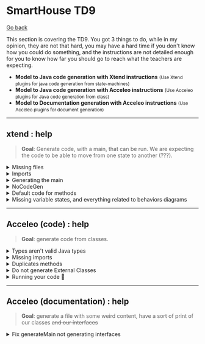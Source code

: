# SmartHouse TD9

[Go back](../index.md)

This section is covering the TD9. You got 3 things to do, while in my opinion, they are not that hard, you may have a hard time if you don't know how you could do something, and the instructions are not detailed enough for you to know how far you should go to reach what the teachers are expecting.

* **Model to Java code generation with Xtend instructions** <small>(Use Xtend plugins for java code generation from state-machines)</small>
* **Model to Java code generation with Acceleo instructions** <small>(Use Acceleo plugins for Java code generation from class)</small>
* **Model to Documentation generation with Acceleo instructions** <small>(Use Acceleo plugins for document generation)</small>

<hr class="sl">

## xtend : help

> **Goal**: Generate code, with a main, that can be run. We are expecting the code to be able to move from one state to another (???).

<details class="details-e">
<summary>Missing files</summary>

The problem is coming, as you could expect, from the model. Some issues that we found were

> **Possible issue**: **Missing names** (xxx.name.empty is raising a NPE)<br>
> **Is this your problem?**: in the first editor, you got a console with errors that happened in the second editor. Check the log inside with CTRL-F.

You may have removed names on states of your Behavior diagram to make it cleaner. That's not good because it's raising exceptions. **Check that every state, if, entry, exit** got a name.

> **Possible issue**: your model is broken 😭<br>

Open every diagram, and check that there aren't classes that disappeared. Explore every entry in the model explorer, and check that there are no duplicate entries (not two times the same class, etc.) People I know having this didn't manage to solve it 😭.
</details>

<details class="details-e">
<summary>Imports</summary>
<br>

<details class="details-e">
<summary><b>java.util.HashSet</b>/<b>java.util.Arrays</b> no added</summary>

You need to declare dependencies. This is a bit complex, but fortunately, I'm giving you the steps

* Click on SmartHouse (in the model explorer, the root)
* Go to **Profile** > Profile Applications
	* Next to "+" and "x", click on "apply registered profile"
		* Add "Papyrus Code Generation Profile"
		* Add "Papyrus Java Profile"

In SmartHouse (root), add a new package (new child) "ExternalTypes". Click on it, then **Profile**, then **Applied Stereotypes**, and add **NoCodeGen** (it's useless but do it). Put inside two classes

* HashSet <small>(that will be used to reference java.util.HashSet)</small>
* Arrays <small>(that will be used to reference java.util.Arrays)</small>

And on both of them, add them a stereotype (Profile > +) "External". Click on the stereotype, and the small arrow to expand, and name to the referenced class.

Then create in the root a new class diagram "Dependencies" and use the usage relationship to request an import.

![Dependencies](images/Dependencies.png)
</details>

<details class="details-e">
<summary>Missing or unneeded import</summary>

Each import is created for each "use" (usage relationship) you created between two classes. Add or remove such relationship to add or remove imports.
</details>
</details>

<details class="details-e">
<summary>Generating the main</summary>

We are assuming you did the import, so you created **Dependencies**. Open SMModel and copy the class **Main** (Right-click > Copy if needed). Go back to SmartHouse and paste the class in the root. Add it to the diagram Dependencies.

![Main](images/main.png)

But, you need to edit the code of the main. Expand Main (in the model, the arrow). Click on the OpaqueBehavior **main** and write your code.

```java
System.setErr(System.out);
		
HouseController stateMachine = new HouseController();
stateMachine.transit("S1", "S2"); // error, check HouseController for states
```

You may run the main, as we did with the previous Main.
</details>

<details class="details-e">
<summary>NoCodeGen</summary>
<br>

<details class="details-e">
<summary>Code to not import a package marked as NoCodeGen</summary>

If you added NoCodeGen to ExternalTypes, you have to remove it or improve the following code in **ClassUtils.java**, **requiredClassifiers**, right before the return. You may use the method filter too if you want.

```java
// import
// import org.eclipse.papyrus.designer.languages.common.profile.Codegen.NoCodeGen;
EList<Classifier> usedClassesReturn = new UniqueEList<Classifier>();
for(Classifier c : usedClasses) {
	if (!GenUtils.hasStereotypeTree(c, NoCodeGen.class)) {
		usedClassesReturn.add(c);
	}
}
```
</details>

<details class="details-e">
<summary>Code to not generate a package marked as NoCodeGen</summary>

Edit **noCodeGen** in **JavaModelElementsCreator**.

```diff
- GenUtils.hasStereotypeTree(element, ExternLibrary.class) ||
+ GenUtils.hasStereotypeTree(element, ExternLibrary.class) &&
+ GenUtils.hasStereotypeTree(element, NoCodeGen.class);
```
</details>
</details>

<details class="details-e">
<summary>Default code for methods</summary>

We are considering cases such as `return false;` missing in a method (as a default implementation), while you could also completely implement a method.

<details class="details-e">
<summary>Default/Implementation, as we did with the main</summary>

* Right-click on a class (ex: TemperatureSensor)
* New Child > Opaque Behavior > Owned ...
* Name it (ex: `getTemperatureDefaultImplementation`)
* Language > + > Java
* Write some code
```java
// todo
return false;
```
* Click on a method (ex: `getTemperature`)
* In UML, look for the field Method
* Add your Opaque Behavior
</details>

<details class="details-e">
<summary>Default implementation in the generator</summary>

You must change the return type so that it is always a class, if this is not a constructor nor void. Then, the default behavior will be **return null** if we are returning something that is not void, nor it's a constructor.

In **JavaOperations.xtend**, in **javaReturnSpec**

```diff
- JavaGenUtils.javaQualifiedName(operation.type, operation.owner) + ' ' 
+ JavaGenUtils.javaQualifiedName(operation.type, operation.owner).toFirstUpper() + ' '
```

And in **javaOperationDeclaration**

```diff
- «IF mustGenerateBody(operation)»«JavaOperations.javaOperationImplementation(operation)»«ENDIF»
+ «IF mustGenerateBody(operation)»«JavaOperations.javaOperationImplementation(operation)»
+ «IF javaReturnSpec(operation) != 'void ' && !isConstructor(operation)»return null;«ENDIF»«ENDIF»
```
</details>
</details>

<details class="details-e">
<summary>Missing variable states, and everything related to behaviors diagrams</summary>

You should have such a variable in both manager and the controller (=every software). If not, you will have to check the **Classifier behavior** value. Simply click on the class for which there is a problem, go to advanced. Check the value for **Classifier behavior** is a state machine. If not, then double click on it and select the state machine.

![Wrong classifier behavior](images/wrong_cb.png)
</details>

<hr class="sr">

## Acceleo (code) : help

> **Goal**: generate code from classes.

<details class="details-e">
<summary>Types aren't valid Java types</summary>

First, types such as Real are not converted to Float. You need to replace the print of the type with a call

* use `genType(aProperty.type.name)`
	* instead of `aProperty.type.name`
	* or instead of `aProperty.type.name.toUpperFirst()`
* of course, sometimes the variable isn't called aProperty

The locations are

* **classJavaFile**: **fields** (1), **operations** (1), **parameters** (1), **accessors** (2)
* **interfaceJavaFile**: **genInterfaceJavaFile** (1), **parameters** (1)

And we are creating the template **genType** in **common/fileUtils.mtl**

```java
[**
 * Generates the type in Java given an OCL type
 * @param aType The OCL Type
 */]
[template public genType(aType : String)]
[if (aType.toUpperFirst() = 'Real')]Float[else][aType.toUpperFirst()/][/if]
[/template]
```

> **Pro tip**: We should handle **Unlimited Natural** (Long) too. String, Boolean, and Integer are already like we want. 
</details>

<details class="details-e">
<summary>Missing imports</summary>

An easy way to do this is to hard code the import, by adding some lines in **genDefaultImport** inside **common/fileUtils.mtl**

```java
[template public genDefaultImport(aType : Type)]
// [protected ('for imports')]
import java.util.*;
// [/protected]
[/template]
```

You need to add import right after the java.util import. But, this won't do. You will also have to put every package inside one package, because in Java, you can't import classes nested in the default package. **In fileUtils**, edit these two functions with

```diff
[template private packagePath(aType : Type)]
- [ /* something */ /]
+ ['/' + aType.getSourcePackage() + '/' + /* something */ /]
[/template]

[template public genPackageValue(aType : Type)]
- [ /* something */ /]
+ [aType.getSourcePackage() + '.' + /* something */ /]
[/template]
```

And create the template **getSourcePackage**

```java
[template public getSourcePackage(aType : Type)]
[aType.getModel().name/]
[/template]
```

Now, your packages will be in a default package named **SmartHouse**. Allowing you to use the following import statements.

```java
import SmartHouse.Software.*;
import SmartHouse.Hardware.*;
import SmartHouse.Communication.Alarm_Protocol.*;
import SmartHouse.Communication.Controller_Protocol.*;
import SmartHouse.Communication.HeatingACS_Protocol.*;
import SmartHouse.Communication.Managers_Protocol.*;
import SmartHouse.Communication.Sensors_Protocol.*;
```
</details>

<details class="details-e">
<summary>Duplicates methods</summary>

Obviously, this is a problem in your model, but you can edit **classJavaFile**, template **operations**

```diff
- [for (anOperation : Operation | aClass.getOperations()->union(aClass.getImplementedInterfaces().ownedOperation))]
+ [for (anOperation : Operation | aClass.getOperations())]
```
</details>

<details class="details-e">
<summary>Do not generate External Classes</summary>

Wrap the code generating aClass inside this if. You can trick this code to make it work with other templates.

```java
[let c : Classifier = aClass.oclAsType(Classifier)]
[if (c.getAppliedStereotypes()->collect(name)->count('External') = 0)]

[/if]
[/let]
```
</details>

<details class="details-e">
<summary>Running your code 🚀</summary>

* In the runtime_editor
* Right-click > New > Others > Java Project
* `org.eclipse.acceleo.javagen.SmartHouse`, Java 1.8, and you don't need to open the Java perspective
* Generate the code and put it in src
</details>

<hr class="sr">

## Acceleo (documentation) : help

> **Goal**: generate a file with some weird content, have a sort of print of our classes <s>and our interfaces</s>

<details class="details-e">
<summary>Fix generateMain not generating interfaces</summary>

```java
[for (p : Package | aModel.nestedPackage->sortedBy(name))]
[generatePackage(p)/]
[/for]
```

And

```java
[template private generatePackage(p : Package)]
[if (not p.name.equalsIgnoreCase('Needs'))]
[comment DONE then display Package's name/]
Package [p.name/]
[comment DONE and indent classes and interfaces names/]
	[for (c : Class | p.packagedElement->filter(Class)->sortedBy(name))]
	[generateClassElement(c)/]
	[/for]
	[for (i : Interface | p.packagedElement->filter(Interface)->sortedBy(name))]
	[generateInterfaceElement(i)/]
	[/for]
	[for (p : Package | p.packagedElement->filter(Package)->sortedBy(name))]
	[generatePackage(p)/]
	[/for]
[/if]
[/template]
```
</details>